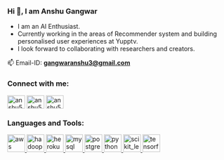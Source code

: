 ### Hi 👋, I am Anshu Gangwar

- I am an AI Enthusiast.
- Currently working in the areas of Recommender system and building personalised user experiences at Yupptv. 
- I look forward to collaborating with researchers and creators.

📫 Email-ID: **gangwaranshu3@gmail.com**


<h3 align="left">Connect with me:</h3>
<p align="left">
<a href="https://linkedin.com/in/anshu57" target="blank"><img align="center" src="https://user-images.githubusercontent.com/46549606/277643899-cb328b46-73df-43fc-991e-2af554291017.png" alt="anshu57" height="30" width="40" /></a>
<a href="https://www.kaggle.com/anshu0gangwar" target="blank"><img align="center" src="https://www.vectorlogo.zone/logos/kaggle/kaggle-icon.svg" alt="anshu57" height="30" width="40" /></a>
<a href="https://www.hackerrank.com/profile/gangwaranshu3" target="blank"><img align="center" src="https://upload.wikimedia.org/wikipedia/commons/4/40/HackerRank_Icon-1000px.png" alt="anshu57" height="30" width="40" /></a>
</p>
<!-- <p>&nbsp;<img align="right" src="https://github-readme-stats.vercel.app/api?username=rajatguptakgp&count_private=true&show_icons=true&locale=en&hide=prs,contribs" alt="rajatguptakgp" /></p> -->
<h3 align="left">Languages and Tools:</h3>
<p align="left"> <a href="https://aws.amazon.com" target="_blank"> <img src="https://upload.wikimedia.org/wikipedia/commons/1/1d/AmazonWebservices_Logo.svg" alt="aws" width="40" height="40"/> </a> <a href="https://hadoop.apache.org/" target="_blank"> <img src="https://www.vectorlogo.zone/logos/apache_hadoop/apache_hadoop-icon.svg" alt="hadoop" width="40" height="40"/> </a> <a href="https://heroku.com" target="_blank"> <img src="https://www.vectorlogo.zone/logos/heroku/heroku-icon.svg" alt="heroku" width="40" height="40"/> </a> <a href="https://www.mysql.com/" target="_blank"> <img src="https://www.vectorlogo.zone/logos/mysql/mysql-icon.svg" alt="mysql" width="40" height="40"/> </a> <a href="https://www.postgresql.org" target="_blank"> <img src="https://upload.wikimedia.org/wikipedia/commons/2/29/Postgresql_elephant.svg" alt="postgresql" width="40" height="40"/> </a> <a href="https://www.python.org" target="_blank"> <img src="https://upload.wikimedia.org/wikipedia/commons/c/c3/Python-logo-notext.svg" alt="python" width="40" height="40"/> </a> <a href="https://scikit-learn.org/" target="_blank"> <img src="https://upload.wikimedia.org/wikipedia/commons/0/05/Scikit_learn_logo_small.svg" alt="scikit_learn" width="40" height="40"/> </a> <a href="https://www.tensorflow.org" target="_blank"> <img src="https://www.vectorlogo.zone/logos/tensorflow/tensorflow-icon.svg" alt="tensorflow" width="40" height="40"/> </a> </p>
